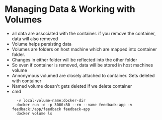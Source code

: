 # Managing Data & Working with Volumes 
  - all data are associated with the container. if you remove the container, data will also removed
  - Volume helps persisting data
  - Volumes are folders on host machine which are mapped into container folder.
  - Changes in either folder will be reflected into the other folder
  - So even if container is removed, data will be stored in host machines volume
  - Annonymous volumed are closely attached to container. Gets deleted with container
  - Named volume doesn't gets deleted if we delete container
  - cmd
    ```
      -v local-volume-name:docker-dir
      docker run -d -p 3000:80 --rm --name feedback-app -v feedback:/app/feedback feedback-app
      docker volume ls
    ```
